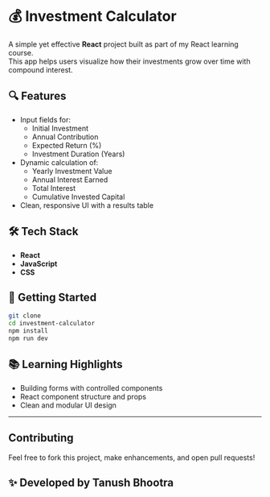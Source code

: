 
# 💰 Investment Calculator

A simple yet effective **React** project built as part of my React learning course.  
This app helps users visualize how their investments grow over time with compound interest.

## 🔍 Features

- Input fields for:
  - Initial Investment
  - Annual Contribution
  - Expected Return (%)
  - Investment Duration (Years)
- Dynamic calculation of:
  - Yearly Investment Value
  - Annual Interest Earned
  - Total Interest
  - Cumulative Invested Capital
- Clean, responsive UI with a results table


## 🛠️ Tech Stack

- **React**
- **JavaScript**
- **CSS**

## 🚀 Getting Started

```bash
git clone
cd investment-calculator
npm install
npm run dev
```


## 📚 Learning Highlights

- Building forms with controlled components
- React component structure and props
- Clean and modular UI design

---

## Contributing
Feel free to fork this project, make enhancements, and open pull requests!

## ✨ Developed by Tanush Bhootra
